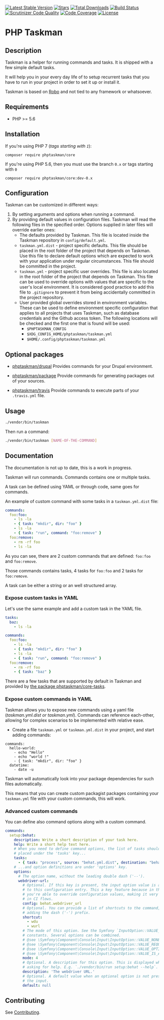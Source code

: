 [![Latest Stable Version](https://img.shields.io/github/release/php-taskman/core.svg?style=flat-square)](https://packagist.org/packages/phptaskman/core)
 [![Stars](https://img.shields.io/github/stars/php-taskman/core.svg?style=flat-square)](https://github.com/php-taskman/core)
 [![Total Downloads](https://img.shields.io/packagist/dt/phptaskman/core.svg?style=flat-square)](https://packagist.org/packages/phptaskman/core)
 [![Build Status](https://img.shields.io/travis/php-taskman/core/master.svg?style=flat-square)](https://travis-ci.org/php-taskman/core)
 [![Scrutinizer Code Quality](https://img.shields.io/scrutinizer/g/php-taskman/core.svg?style=flat-square)](https://scrutinizer-ci.com/g/php-taskman/core/?branch=master)
 [![Code Coverage](https://img.shields.io/scrutinizer/coverage/g/php-taskman/core.svg?style=flat-square)](https://scrutinizer-ci.com/g/php-taskman/core/?branch=master)
 [![License](https://img.shields.io/github/license/php-taskman/core.svg?style=flat-square)](https://packagist.org/packages/phptaskman/core)
 
# PHP Taskman

## Description

Taskman is a helper for running commands and tasks. It is shipped with a few simple default tasks.

It will help you in your every day life of to setup recurrent tasks that you have to run in your project in order to
set it up or install it.

Taskman is based on [Robo](https://robo.li/) and not tied to any framework or whatsoever.

## Requirements

* PHP >= 5.6

## Installation

If you're using PHP 7 (_tags starting with `1`_):

```composer require phptaskman/core```

If you're using PHP 5.6, then you must use the branch `0.x` or tags starting with `0`

```composer require phptaskman/core:dev-0.x```

## Configuration

Taskman can be customized in different ways:

1. By setting arguments and options when running a command.
2. By providing default values in configuration files. Taskman will read
   the following files in the specified order. Options supplied in later files
   will override earlier ones:
    * The defaults provided by Taskman. This file is located inside the Taskman
       repository in `config/default.yml`.
    * `taskman.yml.dist` - project specific defaults. This file should be placed
      in the root folder of the project that depends on Taskman. Use
      this file to declare default options which are expected to work with your
      application under regular circumstances. This file should be committed in
      the project.
    * `taskman.yml` - project specific user overrides. This file is also located
      in the root folder of the project that depends on Taskman. This
      file can be used to override options with values that are specific to the
      user's local environment. It is considered good practice to add this file
      to `.gitignore` to prevent it from being accidentally committed in the
      project repository.
    * User provided global overrides stored in environment variables. These can
      be used to define environment specific configuration that applies to all
      projects that uses Taskman, such as database credentials and the
      Github access token. The following locations will be checked and the first
      one that is found will be used:
        * `$PHPTASKMAN_CONFIG`
        * `$XDG_CONFIG_HOME/phptaskman/taskman.yml`
        * `$HOME/.config/phptaskman/taskman.yml`

## Optional packages

* [phptaskman/drupal](https://github.com/php-taskman/drupal)
Provides commands for your Drupal environment.

* [phptaskman/package](https://github.com/php-taskman/package)
Provide commands for generating packages out of your sources.

* [phptaskman/travis](https://github.com/php-taskman/travis)
Provide commands to execute parts of your `.travis.yml` file.

## Usage

```bash
./vendor/bin/taskman
```

Then run a command:

```bash
./vendor/bin/taskman [NAME-OF-THE-COMMAND]
```

## Documentation

The documentation is not up to date, this is a work in progress.

Taskman will run commands. Commands contains one or multiple tasks.

A task can be defined using YAML or through code, same goes for commands.

An example of custom command with some tasks in a `taskman.yml.dist` file:

```yaml
commands:
  foo:foo:
    - ls -la
    - { task: "mkdir", dir: "foo" }
    - ls -la
    - { task: "run", command: "foo:remove" }
  foo:remove:
    - rm -rf foo
    - ls -la
```

As you can see, there are 2 custom commands that are defined: `foo:foo` and `foo:remove`.

Those commands contains tasks, 4 tasks for `foo:foo` and 2 tasks for `foo:remove`.

A task can be either a string or an well structured array.

### Expose custom tasks in YAML

Let's use the same example and add a custom task in the YAML file.

```yaml
tasks:
  baz:
    - ls -la

commands:
  foo:foo:
    - ls -la
    - { task: "mkdir", dir: "foo" }
    - ls -la
    - { task: "run", command: "foo:remove" }
  foo:remove:
    - rm -rf foo
    - { task: "baz" }
```

There are a few tasks that are supported by default in Taskman and provided by [the package phptaskman/core-tasks](https://packagist.org/packages/phptaskman/core-tasks).

### Expose custom commands in YAML

Taskman allows you to expose new commands using a yaml file (_taskman.yml.dist or taskman.yml_).
Commands can reference each-other, allowing for complex scenarios to be implemented with relative ease.

* Create a file `taskman.yml` or `taskman.yml.dist` in your project, and start adding commands:

```
commands:
  hello-world:
    - echo "Hello"
    - echo "world !"
    - { task: "mkdir", dir: "foo" }
  datetime:
    - date -u
```

Taskman will automatically look into your package dependencies for such files automatically.

This means that you can create custom packagist packages containing your `taskman.yml` file with your custom commands,
this will work.

### Advanced custom commands

You can define also command options along with a custom command.

```yaml
commands:
  setup:behat:
    description: Write a short description of your task here.
    help: Write a short help text here.
    # When you need to define command options, the list of tasks should be
    # placed under the 'tasks' key...
    tasks:
      - { task: "process", source: "behat.yml.dist", destination: "behat.yml" }
    # ...and option definitions are under 'options' key.
    options:
      # The option name, without the leading double dash ('--').
      webdriver-url:
        # Optional. If this key is present, the input option value is assigned
        # to this configuration entry. This a key feature because in this way
        # you're able to override configuration values, making it very helpful
        # in CI flows.
        config: behat.webdriver_url
        # Optional. You can provide a list of shortcuts to the command, without
        # adding the dash ('-') prefix.
        shortcut:
          - wdu
          - wurl
        # The mode of this option. See the Symfony `InputOption::VALUE_*`
        # constants. Several options can be combined.
        # @see \Symfony\Component\Console\Input\InputOption::VALUE_NONE
        # @see \Symfony\Component\Console\Input\InputOption::VALUE_REQUIRED
        # @see \Symfony\Component\Console\Input\InputOption::VALUE_OPTIONAL
        # @see \Symfony\Component\Console\Input\InputOption::VALUE_IS_ARRAY
        mode: 4
        # Optional. A description for this option. This is displayed when
        # asking for help. E.g. `./vendor/bin/run setup:behat --help`.
        description: 'The webdriver URL.'
        # Optional. A default value when an optional option is not present in
        # the input.
        default: null
```

## Contributing

See [Contributing](CONTRIBUTING.md).
